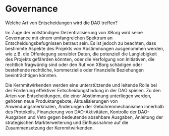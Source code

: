 # Governance

Welche Art von Entscheidungen wird die DAO treffen?

Im Zuge der vollständigen Dezentralisierung von XBorg wird seine Governance mit einem umfangreichen Spektrum an Entscheidungsbefugnissen betraut sein. Es ist jedoch zu beachten, dass bestimmte Aspekte des Projekts von Abstimmungen ausgenommen werden, wie z.B. die Offenlegung sensibler Daten, die potenziell die Langlebigkeit des Projekts gefährden könnten, oder die Verfolgung von Initiativen, die rechtlich fragwürdig sind oder den Ruf von XBorg schädigen oder bestehende rechtliche, kommerzielle oder finanzielle Beziehungen beeinträchtigen könnten.

Die Kernmitwirkenden werden eine unterstützende und leitende Rolle bei der Förderung effektiver Entscheidungsfindung in der DAO spielen. Zu den Arten von Entscheidungen, die einer Abstimmung unterliegen werden, gehören neue Produktangebote, Aktualisierungen von Anwendungsmerkmalen, Änderungen der Gebührenmechanismen innerhalb des Protokolls, Finanzierung von DAO-Aktivitäten, Kontrolle der DAO-Ausgaben und Veto gegen bedeutende absehbare Ausgaben, Anleitung der strategischen Markterweiterung und Einflussnahme auf die Zusammensetzung der Kernmitwirkenden.